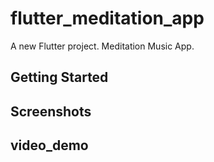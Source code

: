 # flutter_meditation_app

A new Flutter project.
Meditation Music App.

## Getting Started
## Screenshots

## video_demo

